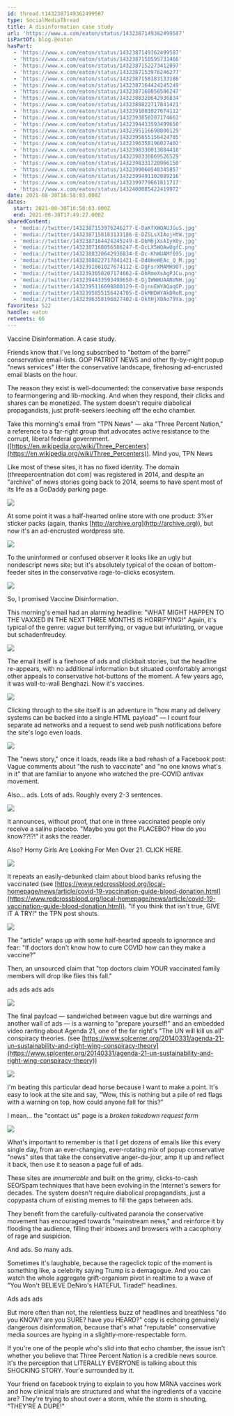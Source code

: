 ```yaml
---
id: thread.t1432387149362499587
type: SocialMediaThread
title: A disinformation case study
url: 'https://www.x.com/eaton/status/1432387149362499587'
isPartOf: blog.@eaton
hasPart:
  - 'https://www.x.com/eaton/status/1432387149362499587'
  - 'https://www.x.com/eaton/status/1432387150595731466'
  - 'https://www.x.com/eaton/status/1432387152273412097'
  - 'https://www.x.com/eaton/status/1432387153976246277'
  - 'https://www.x.com/eaton/status/1432387158183133186'
  - 'https://www.x.com/eaton/status/1432387164424245249'
  - 'https://www.x.com/eaton/status/1432387168056586247'
  - 'https://www.x.com/eaton/status/1432388320642936834'
  - 'https://www.x.com/eaton/status/1432388822717841421'
  - 'https://www.x.com/eaton/status/1432391081027674112'
  - 'https://www.x.com/eaton/status/1432393050207174662'
  - 'https://www.x.com/eaton/status/1432394433593499650'
  - 'https://www.x.com/eaton/status/1432395116698800129'
  - 'https://www.x.com/eaton/status/1432395855156424705'
  - 'https://www.x.com/eaton/status/1432396358196027402'
  - 'https://www.x.com/eaton/status/1432398330013884418'
  - 'https://www.x.com/eaton/status/1432398330869526529'
  - 'https://www.x.com/eaton/status/1432398331720966150'
  - 'https://www.x.com/eaton/status/1432399060548345857'
  - 'https://www.x.com/eaton/status/1432399491102089216'
  - 'https://www.x.com/eaton/status/1432399779661811717'
  - 'https://www.x.com/eaton/status/1432400085422419972'
date: 2021-08-30T16:58:03.000Z
dates:
  start: 2021-08-30T16:58:03.000Z
  end: 2021-08-30T17:49:27.000Z
sharedContent:
  - 'media://twitter/1432387153976246277-E-DaKfXWQAUJGuS.jpg'
  - 'media://twitter/1432387158183133186-E-DZSLsXIAojHtW.jpg'
  - 'media://twitter/1432387164424245249-E-DbM6jXsAIyX0y.jpg'
  - 'media://twitter/1432387168056586247-E-DcLX5WQAwUgfC.png'
  - 'media://twitter/1432388320642936834-E-Dc-KhWUAMf695.jpg'
  - 'media://twitter/1432388822717841421-E-Dd8HeWEAc_Q_M.jpg'
  - 'media://twitter/1432391081027674112-E-DgFsrXMAMH90T.jpg'
  - 'media://twitter/1432393050207174662-E-DhRmeXsAgPJCu.png'
  - 'media://twitter/1432394433593499650-E-DjIWWWUAANVNH.jpg'
  - 'media://twitter/1432395116698800129-E-DjnuEWYAQaqOP.jpg'
  - 'media://twitter/1432395855156424705-E-DkMHDWYAkDRoR.png'
  - 'media://twitter/1432396358196027402-E-DktHjX0Ao79Ya.jpg'
favorites: 522
handle: eaton
retweets: 66
---
```

Vaccine Disinformation. A case study.

Friends know that I've long subscribed to "bottom of the barrel" conservative email-lists. GOP PATRIOT NEWS and other fly-by-night popup "news services" litter the conservative landscape, firehosing ad-encrusted email blasts on the hour.

The reason they exist is well-documented: the conservative base responds to fearmongering and lib-mocking. And when they respond, their clicks and shares can be monetized. The system doesn't require diabolical propagandists, just profit-seekers leeching off the echo chamber.

Take this morning's email from "TPN News" — aka "Three Percent Nation," a reference to a far-right group that advocates active resistance to the corrupt, liberal federal government. ([https://en.wikipedia.org/wiki/Three_Percenters](https://en.wikipedia.org/wiki/Three_Percenters)). Mind you, TPN News

Like most of these sites, it has no fixed identity. The domain (threepercentnation dot com) was registered in 2014, and despite an "archive" of news stories going back to 2014, seems to have spent most of its life as a GoDaddy parking page.

![](media://twitter/1432387153976246277-E-DaKfXWQAUJGuS.jpg)

At some point it was a half-hearted online store with one product: 3%er sticker packs (again, thanks [http://archive.org](http://archive.org)), but now it's an ad-encrusted wordpress site.

![](media://twitter/1432387158183133186-E-DZSLsXIAojHtW.jpg)

To the uninformed or confused observer it looks like an ugly but nondescript news site; but it's absolutely typical of the ocean of bottom-feeder sites in the conservative rage-to-clicks ecosystem.

![](media://twitter/1432387164424245249-E-DbM6jXsAIyX0y.jpg)

So, I promised Vaccine Disinformation.

This morning's email had an alarming headline: "WHAT MIGHT HAPPEN TO THE VAXXED IN THE NEXT THREE MONTHS IS HORRIFYING!" Again, it's typical of the genre: vague but terrifying, or vague but infuriating, or vague but schadenfreudey.

![](media://twitter/1432387168056586247-E-DcLX5WQAwUgfC.png)

The email itself is a firehose of ads and clickbait stories, but the headline re-appears, with no additional information but situated comfortably amongst other appeals to conservative hot-buttons of the moment. A few years ago, it was wall-to-wall Benghazi. Now it's vaccines.

![](media://twitter/1432388320642936834-E-Dc-KhWUAMf695.jpg)

Clicking through to the site itself is an adventure in "how many ad delivery systems can be backed into a single HTML payload" — I count four separate ad networks and a request to send web push notifications before the site's logo even loads.

![](media://twitter/1432388822717841421-E-Dd8HeWEAc_Q_M.jpg)

The "news story," once it loads, reads like a bad rehash of a Facebook post: Vague comments about "the rush to vaccinate" and "no one knows what's in it" that are familiar to anyone who watched the pre-COVID antivax movement.

Also… ads. Lots of ads. Roughly every 2-3 sentences.

![](media://twitter/1432391081027674112-E-DgFsrXMAMH90T.jpg)

It announces, without proof, that one in three vaccinated people only receive a saline placebo. "Maybe you got the PLACEBO? How do you know??!?!" it asks the reader.

Also? Horny Girls Are Looking For Men Over 21. CLICK HERE.

![](media://twitter/1432393050207174662-E-DhRmeXsAgPJCu.png)

It repeats an easily-debunked claim about blood banks refusing the vaccinated (see [https://www.redcrossblood.org/local-homepage/news/article/covid-19-vaccination-guide-blood-donation.html](https://www.redcrossblood.org/local-homepage/news/article/covid-19-vaccination-guide-blood-donation.html)). "If you think that isn't true, GIVE IT A TRY!" the TPN post shouts.

![](media://twitter/1432394433593499650-E-DjIWWWUAANVNH.jpg)

The "article" wraps up with some half-hearted appeals to ignorance and fear: "If doctors don't know how to cure COVID how can they make a vaccine?"

Then, an unsourced claim that "top doctors claim YOUR vaccinated family members will drop like flies this fall."

ads ads ads ads

![](media://twitter/1432395116698800129-E-DjnuEWYAQaqOP.jpg)

The final payload — sandwiched between vague but dire warnings and another wall of ads — is a warning to "prepare yourself!" and an embedded video ranting about Agenda 21, one of the far right's "The UN will kill us all" conspiracy theories. (see [https://www.splcenter.org/20140331/agenda-21-un-sustainability-and-right-wing-conspiracy-theory](https://www.splcenter.org/20140331/agenda-21-un-sustainability-and-right-wing-conspiracy-theory))

![](media://twitter/1432395855156424705-E-DkMHDWYAkDRoR.png)

I'm beating this particular dead horse because I want to make a point. It's easy to look at the site and say, "Wow, this is nothing but a pile of red flags with a warning on top, how could anyone fall for this?"

I mean… the "contact us" page is a *broken takedown request form*

![](media://twitter/1432396358196027402-E-DktHjX0Ao79Ya.jpg)

What's important to remember is that I get dozens of emails like this every single day, from an ever-changing, ever-rotating mix of popup conservative "news" sites that take the conservative anger-du-jour, amp it up and reflect it back, then use it to season a page full of ads.

These sites are *innumerable* and built on the grimy, clicks-to-cash SEO/Spam techniques that have been evolving in the Internet's sewers for decades. The system doesn't require diabolical propagandists, just a copypasta churn of existing memes to fill the gaps between ads.

They benefit from the carefully-cultivated paranoia the conservative movement has encouraged towards "mainstream news," and reinforce it by flooding the audience, filling their inboxes and browsers with a cacophony of rage and suspicion.

And ads. So many ads.

Sometimes it's laughable, because the rageclick topic of the moment is something like, a celebrity saying Trump is a demagogue. And you can watch the whole aggregate grift-organism pivot in realtime to a wave of "You Won't BELIEVE DeNiro's HATEFUL Tirade!" headlines.

Ads ads ads

But more often than not, the relentless buzz of headlines and breathless "do you KNOW? are you SURE? have you HEARD?" copy is echoing genuinely dangerous disinformation, because that's what "reputable" conservative media sources are hyping in a slightly-more-respectable form.

If you're one of the people who's slid into that echo chamber, the issue isn't whether you believe that Three Percent Nation is a credible news source. It's the perception that LITERALLY EVERYONE is talking about this SHOCKING STORY. Your'e surrounded by it.

Your friend on facebook trying to explain to you how MRNA vaccines work and how clinical trials are structured and what the ingredients of a vaccine are? They're trying to shout over a storm, while the storm is shouting, "THEY'RE A DUPE!"
